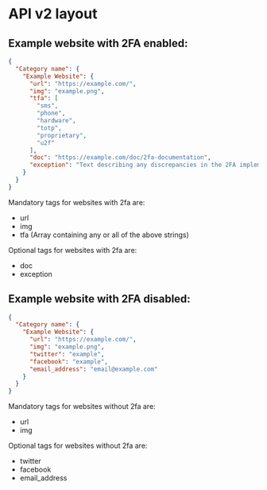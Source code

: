 # API v2 layout

## Example website with 2FA enabled:
```JSON
{
  "Category name": {
    "Example Website": {
      "url": "https://example.com/",
      "img": "example.png",
      "tfa": [
        "sms",
        "phone",
        "hardware",
        "totp",
        "proprietary",
        "u2f"
      ],
      "doc": "https://example.com/doc/2fa-documentation",
      "exception": "Text describing any discrepancies in the 2FA implementation."
    }
  }
}
```
Mandatory tags for websites with 2fa are:
- url
- img
- tfa (Array containing any or all of the above strings)

Optional tags for websites with 2fa are:
- doc
- exception


## Example website with 2FA disabled:
```JSON
{
  "Category name": {
    "Example Website": {
      "url": "https://example.com/",
      "img": "example.png",
      "twitter": "example",
      "facebook": "example",
      "email_address": "email@example.com"
    }  
  }
}
```
Mandatory tags for websites without 2fa are:
- url
- img

Optional tags for websites without 2fa are:
- twitter
- facebook
- email_address
